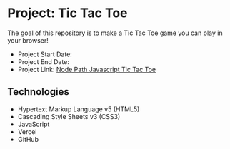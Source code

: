 # Project: Tic Tac Toe

The goal of this repository is to make a Tic Tac Toe game you can play in your browser!

- Project Start Date:
- Project End Date:
- Project Link: [Node Path Javascript Tic Tac Toe](https://www.theodinproject.com/lessons/node-path-javascript-tic-tac-toe) 

## Technologies

- Hypertext Markup Language v5 (HTML5)
- Cascading Style Sheets v3 (CSS3)
- JavaScript
- Vercel
- GitHub
